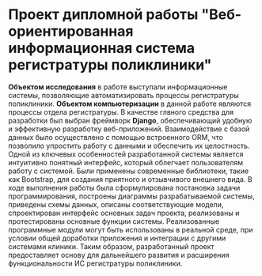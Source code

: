 # Проект дипломной работы "Веб-ориентированная информационная система регистратуры поликлиники"

__Объектом исследования__ в работе выступали информационные системы, позволяющие автоматизировать процессы регистратуры поликлиники.
__Объектом компьютеризации__ в данной работе являются процессы отдела регистратуры. 
В качестве глвного средства для разработки был выбран фреймворк __Django__, обеспечивающий удобную и эффективную разработку веб-приложений. Взаимодействие с базой данных было осуществлено с помощью встроенного ORM, что позволило упростить работу с данными и обеспечить их целостность.
Одной из ключевых особенностей разработанной системы является интуитивно понятный интерфейс, который облегчает пользователям работу с системой. Были применены современные библиотеки, такие как Bootstrap, для создания приятного и отзывчивого внешнего вида.
В ходе выполнения работы была сформулирована постановка задачи программирования, построены диаграммы разрабатываемой системы, приведены схемы данных, описаны соответствующие модели, спроектирован интерфейс основных задач проекта, реализованы и протестированы основные функции системы.
Реализованные программные модули могут быть использованы в реальной среде, при условии общей доработки приложения и интеграции с другими системами клиники. Таким образом, разработанный проект предоставляет основу для дальнейшего развития и расширения функциональности ИС регистратуры поликлиники.
